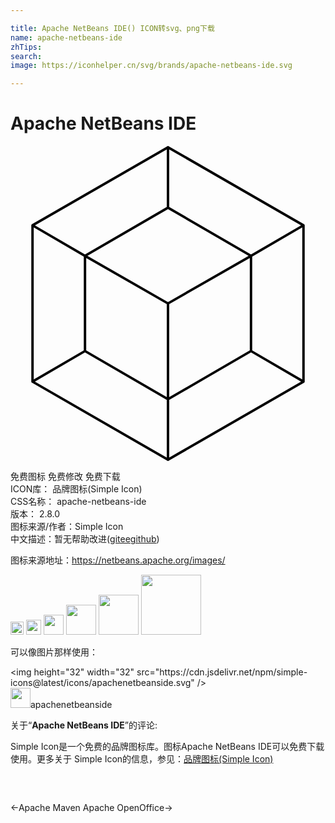 ```yaml
---

title: Apache NetBeans IDE() ICON转svg、png下载
name: apache-netbeans-ide
zhTips: 
search: 
image: https://iconhelper.cn/svg/brands/apache-netbeans-ide.svg

---
```


# Apache NetBeans IDE  <small style="font-size: 60%;font-weight: 100"></small>

<div id="svg" class="svg-wrap">
<svg role="img" xmlns="http://www.w3.org/2000/svg" viewBox="0 0 24 24"><title>Apache NetBeans IDE icon</title><path d="M11.988 0a.093.093 0 00-.004.002.093.093 0 00-.023.006.093.093 0 00-.004.002.093.093 0 00-.004.002L11.94.02 1.643 5.958a.093.093 0 00-.008.004l-.004.002a.093.093 0 00-.002.002.093.093 0 00-.004.002.093.093 0 00-.002.002.093.093 0 00-.004.002.093.093 0 00-.004.004.093.093 0 00-.003.004.093.093 0 00-.004.002.093.093 0 00-.002.004.093.093 0 00-.004.004.093.093 0 00-.002.004.093.093 0 00-.002.004.093.093 0 00-.004.004.093.093 0 00-.002.004.093.093 0 00-.002.004.093.093 0 000 .004.093.093 0 00-.002.006.093.093 0 00-.002.004.093.093 0 000 .004.093.093 0 00-.002.006.093.093 0 000 .004.093.093 0 000 .004.093.093 0 000 .006.093.093 0 000 .014v11.876a.093.093 0 000 .01v.004a.093.093 0 000 .006.093.093 0 000 .004.093.093 0 000 .004.093.093 0 00.002.004.093.093 0 000 .006.093.093 0 00.002.004.093.093 0 00.002.006.093.093 0 00.004.008.093.093 0 00.002.004.093.093 0 00.002.004.093.093 0 00.002.004.093.093 0 00.004.004.093.093 0 00.002.004.093.093 0 00.004.004.093.093 0 00.002.002.093.093 0 00.003.004.093.093 0 00.004.002.093.093 0 00.004.004.093.093 0 00.004.002.093.093 0 00.004.002.093.093 0 00.012.006l10.298 5.938.006.004a.093.093 0 00.002.002l.004.002a.093.093 0 00.014.008.093.093 0 00.003 0 .093.093 0 00.004.002.093.093 0 00.004.002.093.093 0 00.006 0 .093.093 0 00.004 0 .093.093 0 00.006.002.093.093 0 00.004 0 .093.093 0 00.017-.002.093.093 0 00.01-.002.093.093 0 00.014-.006.093.093 0 00.008-.004l.006-.004a.093.093 0 00.006-.004l10.29-5.934a.093.093 0 00.016-.008l.004-.002a.093.093 0 00.005-.002.093.093 0 00.002-.002.093.093 0 00.004-.004.093.093 0 00.004-.002.093.093 0 00.004-.004.093.093 0 00.004-.004.093.093 0 00.002-.002.093.093 0 00.004-.004.093.093 0 00.002-.004.093.093 0 00.002-.004.093.093 0 00.004-.004.093.093 0 00.002-.004.093.093 0 00.002-.006.093.093 0 000-.004.093.093 0 00.002-.004.093.093 0 00.002-.004.093.093 0 000-.006.093.093 0 00.002-.004.093.093 0 000-.004.093.093 0 000-.006.093.093 0 000-.004v-.006a.093.093 0 000-.008V6.06a.093.093 0 000-.012.093.093 0 000-.006.093.093 0 000-.004.093.093 0 000-.006.093.093 0 00-.002-.004.093.093 0 000-.004.093.093 0 00-.002-.004.093.093 0 000-.002.093.093 0 00-.002-.004.093.093 0 00-.004-.008.093.093 0 00-.002-.002.093.093 0 00-.002-.008.093.093 0 00-.002-.002.093.093 0 00-.004-.004.093.093 0 00-.002-.004.093.093 0 00-.004-.004.093.093 0 00-.002-.004.093.093 0 00-.004-.002.093.093 0 00-.004-.004.093.093 0 00-.004-.002.093.093 0 00-.003-.002.093.093 0 00-.016-.01L12.059.02a.093.093 0 00-.006-.004L12.05.014a.093.093 0 00-.008-.004.093.093 0 00-.004-.002.093.093 0 00-.01-.004.093.093 0 00-.004 0 .093.093 0 00-.004-.002.093.093 0 00-.005-.002.093.093 0 00-.004 0 .093.093 0 00-.006 0 .093.093 0 00-.004 0 .093.093 0 00-.004 0 .093.093 0 00-.01 0zm-.082.256v4.388L8.79 6.454 5.675 8.262 1.863 6.046zm.187 0l10.043 5.79-3.812 2.216-6.23-3.618zM12 4.804l6.139 3.565-6.14 3.519-6.138-3.519zM1.77 6.208l3.813 2.216V15.57L1.77 17.787zm20.46 0v11.579l-3.814-2.216V8.424zM5.769 8.53l6.137 3.519v7.084l-6.137-3.563zm12.462 0v7.04l-6.138 3.563V12.05zm-12.556 7.2l6.23 3.62v4.388l-10.044-5.79zm12.65 0l3.813 2.218-10.045 5.79V19.35l3.117-1.81z"/></svg>
</div>
<detail full-name='apache-netbeans-ide'></detail>

<div class="detail-page">
<p>
<span><span class="badge-success badge">免费图标</span> <span class="badge-success badge">免费修改</span>  <span class="badge-success badge">免费下载</span> </span>
<br/>
<span>
ICON库：
<span class="badge-secondary badge">品牌图标(Simple Icon)</span> 
</span>
<br/>
<span>
CSS名称：
<span class="badge-secondary badge">apache-netbeans-ide</span> 
</span>

<br/>
<span>
版本：
<span class="badge-secondary badge">2.8.0</span> 
</span>
<br/>
<span>图标来源/作者：<span class="badge-light badge">Simple Icon</span></span> 
<br/>
<span class="zh-detail">中文描述：暂无<span class="help-link"><span>帮助改进</span>(<a href="https://gitee.com/liuwave/icon-helper/edit/master/json/brands/apache-netbeans-ide.json" target="_blank" rel="noopener noreferrer">gitee</a><a href="https://github.com/liuwave/icon-helper/edit/master/json/brands/apache-netbeans-ide.json" target="_blank" rel="noopener noreferrer">github</a></span>)</span><br/>
</p>
</div><div class="description description alert alert-light"><p>图标来源地址：<a href="https://netbeans.apache.org/images/" target="_blank" rel="noopener noreferrer">https://netbeans.apache.org/images/</a></p></div>
<div class="alert alert-dark">
<img height="21" width="21" src="https://cdn.jsdelivr.net/npm/simple-icons@latest/icons/apachenetbeanside.svg" />
<img height="24" width="24" src="https://cdn.jsdelivr.net/npm/simple-icons@latest/icons/apachenetbeanside.svg" />
<img height="32" width="32" src="https://cdn.jsdelivr.net/npm/simple-icons@latest/icons/apachenetbeanside.svg" />
<img height="48" width="48" src="https://cdn.jsdelivr.net/npm/simple-icons@latest/icons/apachenetbeanside.svg" />
<img height="64" width="64" src="https://cdn.jsdelivr.net/npm/simple-icons@latest/icons/apachenetbeanside.svg" />
<img height="96" width="96" src="https://cdn.jsdelivr.net/npm/simple-icons@latest/icons/apachenetbeanside.svg" />

</div>
<div>
  <p>可以像图片那样使用：    
  </p>
  <div class="alert alert-primary" style="font-size: 14px">
    &lt;img height="32" width="32" src="https://cdn.jsdelivr.net/npm/simple-icons@latest/icons/apachenetbeanside.svg" /&gt;
    <copy-btn content='<img height="32" width="32" src="https://cdn.jsdelivr.net/npm/simple-icons@latest/icons/apachenetbeanside.svg" />'></copy-btn>
  </div>
  <div class="alert alert-secondary">
    <img height="32" width="32" src="https://cdn.jsdelivr.net/npm/simple-icons@latest/icons/apachenetbeanside.svg" />apachenetbeanside
    <copy-btn content="apachenetbeanside" btn-title="复制图标名称"></copy-btn>
  </div>
</div>
<div class="icon-detail__container">
<p>关于“<b>Apache NetBeans IDE</b>”的评论:</p>
</div>
<Vssue title="关于“Apache NetBeans IDE”的评论" />
<div><p>Simple Icon是一个免费的品牌图标库。图标Apache NetBeans IDE可以免费下载使用。更多关于  Simple Icon的信息，参见：<a target="_blank" href="https://iconhelper.cn/brands.html">品牌图标(Simple Icon)</a>
</p></div>


<div style="padding:2rem 0 " class="page-nav"><p class="inner"><span class="prev">←<router-link to="/icon/apache-maven.html">Apache Maven</router-link></span> <span class="next"><router-link to="/icon/apache-openoffice.html">Apache OpenOffice</router-link>→</span></p></div>
